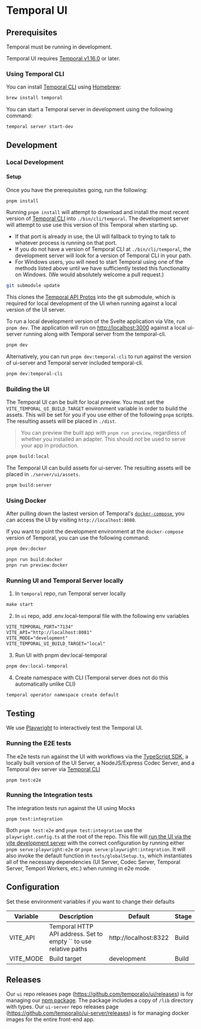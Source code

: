 # Temporal UI

## Prerequisites

Temporal must be running in development.

Temporal UI requires [Temporal v1.16.0](https://github.com/temporalio/temporal/releases/tag/v1.16.0) or later.

### Using Temporal CLI

You can install [Temporal CLI][] using [Homebrew][]:

```sh
brew install temporal
```

You can start a Temporal server in development using the following command:

```sh
temporal server start-dev
```

[temporal cli]: https://github.com/temporalio/cli
[homebrew]: https://brew.sh

## Development

### Local Development

#### Setup

Once you have the prerequisites going, run the following:

```bash
pnpm install
```

Running `pnpm install` will attempt to download and install the most recent version of [Temporal CLI][] into `./bin/cli/temporal`. The development server will attempt to use use this version of this Temporal when starting up.

- If that port is already in use, the UI will fallback to trying to talk to whatever process is running on that port.
- If you do not have a version of Temporal CLI at `./bin/cli/temporal`, the development server will look for a version of Temporal CLI in your path.
- For Windows users, you will need to start Temporal using one of the methods listed above until we have sufficiently tested this functionality on Windows. (We would absolutely welcome a pull request.)

```bash
git submodule update
```

This clones the [Temporal API Protos](https://github.com/temporalio/api) into the git submodule, which is required for local development of the UI when running against a local version of the UI server.


To run a local development version of the Svelte application via Vite, run `pnpm dev`. The application will run on [http://localhost:3000]() against a local ui-server running along with Temporal server from the temporal-cli.

```bash
pnpm dev
```

Alternatively, you can run `pnpm dev:temporal-cli` to run against the version of ui-server and Temporal server included temporal-cli.
```bash
pnpm dev:temporal-cli
```

### Building the UI

The Temporal UI can be built for local preview. You must set the `VITE_TEMPORAL_UI_BUILD_TARGET` environment variable in order to build the assets. This will be set for you if you use either of the following `pnpm` scripts. The resulting assets will be placed in `./dist`.

> You can preview the built app with `pnpm run preview`, regardless of whether you installed an adapter. This should _not_ be used to serve your app in production.


```bash
pnpm build:local
```


The Temporal UI can build assets for ui-server. The resulting assets will be placed in `./server/ui/assets`.

```bash
pnpm build:server
```

### Using Docker

After pulling down the lastest version of Temporal's [`docker-compose`](https://github.com/temporalio/docker-compose), you can access the UI by visiting `http://localhost:8080`.

If you want to point the development environment at the `docker-compose` version of Temporal, you can use the following command:

```bash
pnpm dev:docker
```

```bash
pnpn run build:docker
pnpn run preview:docker
```


### Running UI and Temporal Server locally

1. In `temporal` repo, run Temporal server locally
    
```diff
make start
```

2. In `ui` repo, add .env.local-temporal file with the following env variables

```diff
VITE_TEMPORAL_PORT="7134"
VITE_API="http://localhost:8081"
VITE_MODE="development"
VITE_TEMPORAL_UI_BUILD_TARGET="local"
```

3. Run UI with pnpm dev:local-temporal

```diff
pnpm dev:local-temporal
```

4. Create namespace with CLI (Temporal server does not do this automatically unlike CLI)

```diff
temporal operator namespace create default
```


## Testing
We use [Playwright](https://playwright.dev) to interactively test the Temporal UI.

### Running the E2E tests
The e2e tests run against the UI with workflows via the [TypeScript SDK](https://github.com/temporalio/sdk-typescript), a locally built version of the UI Server, a NodeJS/Express Codec Server, and a Temporal dev server via [Temporal CLI](https://github.com/temporalio/cli)

`pnpm test:e2e`

### Running the Integration tests
The integration tests run against the UI using Mocks

`pnpm test:integration`

Both `pnpm test:e2e` and `pnpm test:integration` use the `playwright.config.ts` at the root of the repo. This file will [run the UI via the vite development server](https://playwright.dev/docs/api/class-testconfig#test-config-web-server) with the correct configuration by running either `pnpm serve:playwright:e2e` or `pnpm serve:playwright:integration`. It will also invoke the default function in `tests/globalSetup.ts`, which instantiates all of the necessary dependencies (UI Server, Codec Server, Temporal Server, Temporl Workers, etc.) when running in e2e mode.

## Configuration

Set these environment variables if you want to change their defaults

| Variable  | Description                                                      | Default               | Stage |
| --------- | ---------------------------------------------------------------- | --------------------- | ----- |
| VITE_API  | Temporal HTTP API address. Set to empty `` to use relative paths | http://localhost:8322 | Build |
| VITE_MODE | Build target                                                     | development           | Build |


## Releases

Our `ui` repo releases page (https://github.com/temporalio/ui/releases) is for managing our [npm package](https://www.npmjs.com/package/@temporalio/ui). The package includes a copy of `/lib` directory with types.
Our `ui-server` repo releases page (https://github.com/temporalio/ui-server/releases) is for managing docker images for the entire front-end app.
